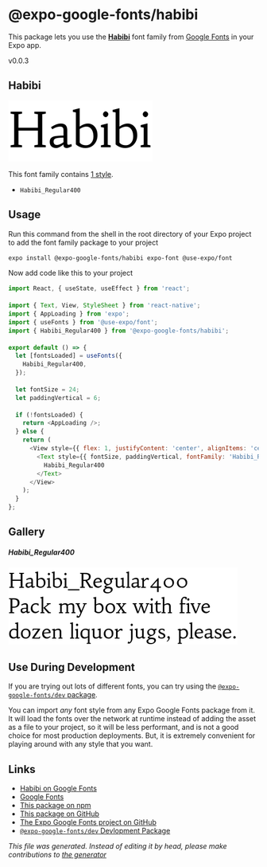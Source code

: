 # @expo-google-fonts/habibi

This package lets you use the [**Habibi**](https://fonts.google.com/specimen/Habibi) font family from [Google Fonts](https://fonts.google.com/) in your Expo app.

v0.0.3

## Habibi

![Habibi](./font-family.png)

This font family contains [1 style](#gallery).

- `Habibi_Regular400`

## Usage

Run this command from the shell in the root directory of your Expo project to add the font family package to your project
```sh
expo install @expo-google-fonts/habibi expo-font @use-expo/font
```

Now add code like this to your project
```js
import React, { useState, useEffect } from 'react';

import { Text, View, StyleSheet } from 'react-native';
import { AppLoading } from 'expo';
import { useFonts } from '@use-expo/font';
import { Habibi_Regular400 } from '@expo-google-fonts/habibi';

export default () => {
  let [fontsLoaded] = useFonts({
    Habibi_Regular400,
  });

  let fontSize = 24;
  let paddingVertical = 6;

  if (!fontsLoaded) {
    return <AppLoading />;
  } else {
    return (
      <View style={{ flex: 1, justifyContent: 'center', alignItems: 'center' }}>
        <Text style={{ fontSize, paddingVertical, fontFamily: 'Habibi_Regular400' }}>
          Habibi_Regular400
        </Text>
      </View>
    );
  }
};

```

## Gallery

##### Habibi_Regular400
![Habibi_Regular400](./9177d379d59937eb418704aa1a5f16ff6bfa046d3828ba6f495ffe7c2d040c5c.ttf.png)


## Use During Development

If you are trying out lots of different fonts, you can try using the [`@expo-google-fonts/dev` package](https://www.npmjs.com/package/@expo-google-fonts/dev).

You can import *any* font style from any Expo Google Fonts package from it. It will load the fonts
over the network at runtime instead of adding the asset as a file to your project, so it will be 
less performant, and is not a good choice for most production deployments. But, it is extremely convenient
for playing around with any style that you want.

## Links

- [Habibi on Google Fonts](https://fonts.google.com/specimen/Habibi)
- [Google Fonts](https://fonts.google.com/)
- [This package on npm](https://www.npmjs.com/package/@expo-google-fonts/habibi)
- [This package on GitHub](https://github.com/expo/google-fonts/tree/master/font-packages/habibi)
- [The Expo Google Fonts project on GitHub](https://github.com/expo/google-fonts)
- [`@expo-google-fonts/dev` Devlopment Package](https://github.com/expo/google-fonts/tree/master/font-packages/dev)


*This file was generated. Instead of editing it by head, please make contributions to [the generator](https://github.com/expo/google-fonts/tree/master/packages/generator)*
